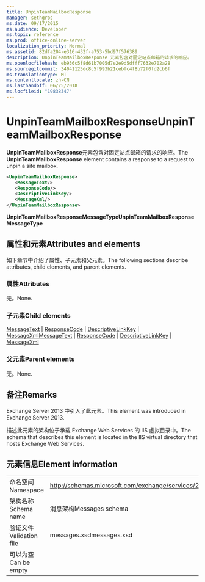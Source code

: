 ```yaml
---
title: UnpinTeamMailboxResponse
manager: sethgros
ms.date: 09/17/2015
ms.audience: Developer
ms.topic: reference
ms.prod: office-online-server
localization_priority: Normal
ms.assetid: 82dfa204-e316-432f-a753-5bd97f576389
description: UnpinTeamMailboxResponse 元素包含对固定站点邮箱的请求的响应。
ms.openlocfilehash: eb936c5f8d61b7005d7e2e9d5dfff7632e702a28
ms.sourcegitcommit: 34041125dc8c5f993b21cebfc4f8b72f0fd2cb6f
ms.translationtype: MT
ms.contentlocale: zh-CN
ms.lasthandoff: 06/25/2018
ms.locfileid: "19838347"
---
```

# <a name="unpinteammailboxresponse"></a><span data-ttu-id="e14fb-103">UnpinTeamMailboxResponse</span><span class="sxs-lookup"><span data-stu-id="e14fb-103">UnpinTeamMailboxResponse</span></span>

<span data-ttu-id="e14fb-104">**UnpinTeamMailboxResponse**元素包含对固定站点邮箱的请求的响应。</span><span class="sxs-lookup"><span data-stu-id="e14fb-104">The **UnpinTeamMailboxResponse** element contains a response to a request to unpin a site mailbox.</span></span> 
  
```XML
<UnpinTeamMailboxResponse>
   <MessageText/>
   <ResponseCode/>
   <DescriptiveLinkKey/>
   <MessageXml/>
</UnpinTeamMailboxResponse>
```

 <span data-ttu-id="e14fb-105">**UnpinTeamMailboxResponseMessageType**</span><span class="sxs-lookup"><span data-stu-id="e14fb-105">**UnpinTeamMailboxResponseMessageType**</span></span>
## <a name="attributes-and-elements"></a><span data-ttu-id="e14fb-106">属性和元素</span><span class="sxs-lookup"><span data-stu-id="e14fb-106">Attributes and elements</span></span>

<span data-ttu-id="e14fb-107">如下章节中介绍了属性、子元素和父元素。</span><span class="sxs-lookup"><span data-stu-id="e14fb-107">The following sections describe attributes, child elements, and parent elements.</span></span>
  
### <a name="attributes"></a><span data-ttu-id="e14fb-108">属性</span><span class="sxs-lookup"><span data-stu-id="e14fb-108">Attributes</span></span>

<span data-ttu-id="e14fb-109">无。</span><span class="sxs-lookup"><span data-stu-id="e14fb-109">None.</span></span>
  
### <a name="child-elements"></a><span data-ttu-id="e14fb-110">子元素</span><span class="sxs-lookup"><span data-stu-id="e14fb-110">Child elements</span></span>

<span data-ttu-id="e14fb-111">[MessageText](messagetext.md) | [ResponseCode](responsecode.md) | [DescriptiveLinkKey](descriptivelinkkey.md) | [MessageXml](messagexml.md)</span><span class="sxs-lookup"><span data-stu-id="e14fb-111">[MessageText](messagetext.md) | [ResponseCode](responsecode.md) | [DescriptiveLinkKey](descriptivelinkkey.md) | [MessageXml](messagexml.md)</span></span>
  
### <a name="parent-elements"></a><span data-ttu-id="e14fb-112">父元素</span><span class="sxs-lookup"><span data-stu-id="e14fb-112">Parent elements</span></span>

<span data-ttu-id="e14fb-113">无。</span><span class="sxs-lookup"><span data-stu-id="e14fb-113">None.</span></span>
  
## <a name="remarks"></a><span data-ttu-id="e14fb-114">备注</span><span class="sxs-lookup"><span data-stu-id="e14fb-114">Remarks</span></span>

<span data-ttu-id="e14fb-115">Exchange Server 2013 中引入了此元素。</span><span class="sxs-lookup"><span data-stu-id="e14fb-115">This element was introduced in Exchange Server 2013.</span></span>
  
<span data-ttu-id="e14fb-116">描述此元素的架构位于承载 Exchange Web Services 的 IIS 虚拟目录中。</span><span class="sxs-lookup"><span data-stu-id="e14fb-116">The schema that describes this element is located in the IIS virtual directory that hosts Exchange Web Services.</span></span>
  
## <a name="element-information"></a><span data-ttu-id="e14fb-117">元素信息</span><span class="sxs-lookup"><span data-stu-id="e14fb-117">Element information</span></span>

|||
|:-----|:-----|
|<span data-ttu-id="e14fb-118">命名空间</span><span class="sxs-lookup"><span data-stu-id="e14fb-118">Namespace</span></span>  <br/> |http://schemas.microsoft.com/exchange/services/2006/messages  <br/> |
|<span data-ttu-id="e14fb-119">架构名称</span><span class="sxs-lookup"><span data-stu-id="e14fb-119">Schema name</span></span>  <br/> |<span data-ttu-id="e14fb-120">消息架构</span><span class="sxs-lookup"><span data-stu-id="e14fb-120">Messages schema</span></span>  <br/> |
|<span data-ttu-id="e14fb-121">验证文件</span><span class="sxs-lookup"><span data-stu-id="e14fb-121">Validation file</span></span>  <br/> |<span data-ttu-id="e14fb-122">messages.xsd</span><span class="sxs-lookup"><span data-stu-id="e14fb-122">messages.xsd</span></span>  <br/> |
|<span data-ttu-id="e14fb-123">可以为空</span><span class="sxs-lookup"><span data-stu-id="e14fb-123">Can be empty</span></span>  <br/> ||
   

